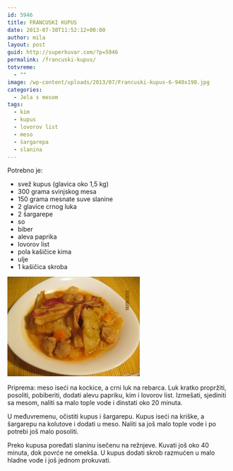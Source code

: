 ```yaml
---
id: 5946
title: FRANCUSKI KUPUS
date: 2013-07-30T11:52:12+00:00
author: mila
layout: post
guid: http://superkuvar.com/?p=5946
permalink: /francuski-kupus/
totvreme:
  - ""
image: /wp-content/uploads/2013/07/Francuski-kupus-6-940x198.jpg
categories:
  - Jela s mesom
tags:
  - kim
  - kupus
  - lovorov list
  - meso
  - šargarepa
  - slanina
---
```

Potrebno je:

  * svež kupus (glavica oko 1,5 kg)
  * 300 grama svinjskog mesa
  * 150 grama mesnate suve slanine
  * 2 glavice crnog luka
  * 2 šargarepe
  * so
  * biber
  * aleva paprika
  * lovorov list
  * pola kašičice kima
  * ulje
  * 1 kašičica skroba

<img class="alignnone size-medium wp-image-5947" src="/wp-content/uploads/2013/07/Francuski-kupus-6-300x225.jpg" alt="Francuski kupus (6)" width="300" height="225" /> 

Priprema: meso iseći na kockice, a crni luk na rebarca. Luk kratko propržiti,  posoliti, pobiberiti, dodati alevu papriku, kim i lovorov list. Izmešati, sjediniti sa mesom, naliti sa malo tople vode i dinstati oko 20 minuta.

U međuvremenu, očistiti kupus i šargarepu. Kupus iseći na kriške, a šargarepu na kolutove i dodati u meso. Naliti sa još malo tople vode i po potrebi još malo posoliti.

Preko kupusa poređati slaninu isečenu na režnjeve. Kuvati još oko 40 minuta, dok povrće ne omekša. U kupus dodati skrob razmućen u malo hladne vode i još jednom prokuvati.